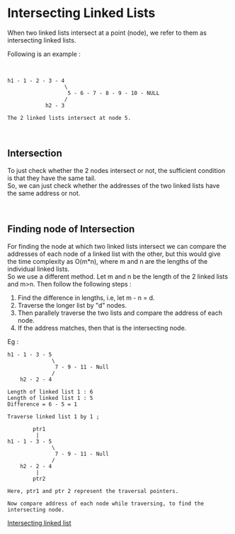 # Intersecting Linked Lists

<p>When two linked lists intersect at a point (node), we refer to them as intersecting linked lists.

Following is an example : </p>
</br>

```
h1 - 1 - 2 - 3 - 4
                  \
                   5 - 6 - 7 - 8 - 9 - 10 - NULL
                  /
            h2 - 3

The 2 linked lists intersect at node 5. 
```
</br>

## Intersection

<p> To just check whether the 2 nodes intersect or not, the sufficient condition is that they have the same tail.</br>
So, we can just check whether the addresses of the two linked lists have the same address or not.
</p>
</br>

## Finding node of Intersection

<p> For finding the node at which two linked lists intersect we can compare the addresses of each node of a linked list with the other, but this would give the time complexity as O(m*n), where m and n are the lengths of the individual linked lists.
</br>
So we use a different method. Let m and n be the length of the 2 linked lists and m>n.
Then follow the following steps : 
 
 1. Find the difference in lengths, i.e, let m - n = d.
 2. Traverse the longer list by "d" nodes.
 3. Then parallely traverse the two lists and compare the address of each node.
 4. If the address matches, then that is the intersecting node.

 Eg :
</br>
```
h1 - 1 - 3 - 5 
              \
               7 - 9 - 11 - Null
              /
    h2 - 2 - 4

Length of linked list 1 : 6
Length of linked list 1 : 5
Difference = 6 - 5 = 1

Traverse linked list 1 by 1 ;

        ptr1
         |
h1 - 1 - 3 - 5 
              \
               7 - 9 - 11 - Null
              /
    h2 - 2 - 4
         |
        ptr2

Here, ptr1 and ptr 2 represent the traversal pointers.

Now compare address of each node while traversing, to find the intersecting node.

```

[Intersecting linked list](readme_IntersectingLL.md)
